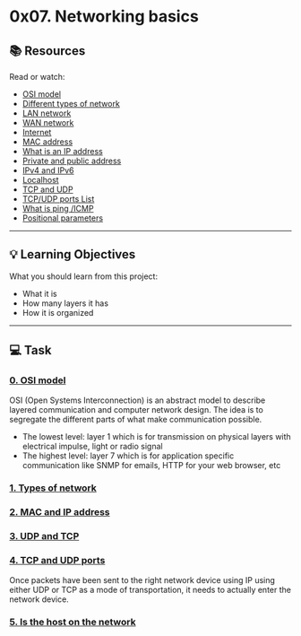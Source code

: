 # 0x07. Networking basics

## :books: Resources
Read or watch:
* [OSI model](https://intranet.hbtn.io/rltoken/ERGikvYsVP3sa9ZdlAAV4w)
* [Different types of network](https://intranet.hbtn.io/rltoken/H2peG3mV1MDDEK9c9FpGjA)
* [LAN network](https://intranet.hbtn.io/rltoken/GLVy5U4Ja4c2BnKYDPwT5Q)
* [WAN network](https://intranet.hbtn.io/rltoken/IghQOBbQi3Y-H82l3s9ERg)
* [Internet](https://intranet.hbtn.io/rltoken/osfQ04v-6oWuX4LdcpMYfQ)
* [MAC address](https://intranet.hbtn.io/rltoken/DjY02-vo10kphmiYSa2Msg)
* [What is an IP address](https://intranet.hbtn.io/rltoken/_pRm6TVS3zWV_cKg51Gn4Q)
* [Private and public address](https://intranet.hbtn.io/rltoken/Tj1tSxadTHv8kS9Q7lzTpQ)
* [IPv4 and IPv6](https://intranet.hbtn.io/rltoken/t9AVXK9jpPJrL5ikz5fvKA)
* [Localhost](https://intranet.hbtn.io/rltoken/uqDHdS73W-CJQakM8vERtQ)
* [TCP and UDP](https://intranet.hbtn.io/rltoken/nOeDjXQrw-N8eFmTBiuzqw)
* [TCP/UDP ports List](https://intranet.hbtn.io/rltoken/gfKJyK0ztzhyNO0SIvVibQ)
* [What is ping /ICMP](https://intranet.hbtn.io/rltoken/OPrB4crHtTLwUynA5YjVNw)
* [Positional parameters](https://intranet.hbtn.io/rltoken/yN_ZinFzBaLXuJhOhKiMfw)

---
## :bulb: Learning Objectives
What you should learn from this project:

* What it is
* How many layers it has
* How it is organized

---
## :computer: Task


### [0. OSI model](./0-OSI_model)
OSI (Open Systems Interconnection) is an abstract model to describe layered communication and computer network design. The idea is to segregate the different parts of what make communication possible.
 * The lowest level: layer 1 which is for transmission on physical layers with electrical impulse, light or radio signal
 * The highest level: layer 7 which is for application specific communication like SNMP for emails, HTTP for your web browser, etc


### [1. Types of network](./1-types_of_network)



### [2. MAC and IP address](./2-MAC_and_IP_address)



### [3. UDP and TCP](./3-UDP_and_TCP)



### [4. TCP and UDP ports](./4-TCP_and_UDP_ports)
Once packets have been sent to the right network device using IP using either UDP or TCP as a mode of transportation, it needs to actually enter the network device.


### [5. Is the host on the network](./5-is_the_host_on_the_network)

